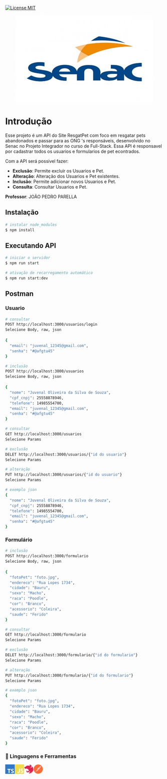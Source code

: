 <p>
  <a href="https://opensource.org/licenses/MIT">
    <img src="https://img.shields.io/badge/License-MIT-blue.svg" alt="License MIT">
  </a>
</p>

<div>
  <p align="center">
    <img src="https://github.com/andrecomegno/API-CRUD/blob/main/src/image/logo.jpg" alt="Logo" height="280">
  </p>
</div>

# Introdução
<p> Esse projeto é um API do Site ResgatPet com foco em resgatar pets abandonados e passar para as ONG 's responsáveis, desenvolvido no Senac no Projeto Integrador no curso de Full-Stack. Essa API é responsavel por cadastrar todos os usuarios e formularios de pet econtrados.</p>

Com a API será possivel fazer:
- **Exclusão**: Permite excluir os Usuarios e Pet.
- **Alteração**: Alteração dos Usuarios e Pet existentes.
- **Inclusão**: Permite adicionar novos Usuarios e Pet.
- **Consulta**: Consultar Usuarios e Pet.

**Professor**: JOÃO PEDRO PARELLA

## Instalação

```bash
# instalar node_modules
$ npm install
```

## Executando API

```bash
# iniciar o servidor 
$ npm run start
```

```bash
# ativação de recarregamento automático
$ npm run start:dev
```

## Postman

### Usuario
```bash
# consultar
POST http://localhost:3000/usuarios/login
Selecione Body, raw, json

{
  "email": "juvenal_12345@gmail.com",
  "senha": "#@afgtu45"
}
```
```bash
# inclusão
POST http://localhost:3000/usuarios
Selecione Body, raw, json

{
  "nome": "Juvenal Oliveira da Silva de Souza",
  "cpf_cnpj": 25558878946,
  "telefone": 14985554700,
  "email": "juvenal_12345@gmail.com",
  "senha": "#@afgtu45"
}
```
```bash
# consultar
GET http://localhost:3000/usuarios
Selecione Params
```
```bash
# exclusão
DELET http://localhost:3000/usuarios/{"id do usuario"}
Selecione Params
```
```bash
# alteração
PUT http://localhost:3000/usuarios/{"id do usuario"}
Selecione Params
```
```bash
# exemplo json
{
  "nome": "Juvenal Oliveira da Silva de Souza",
  "cpf_cnpj": 25558878946,
  "telefone": 14985554700,
  "email": "juvenal_12345@gmail.com",
  "senha": "#@afgtu45"
}
```
### Formulário

```bash
# inclusão
POST http://localhost:3000/formulario
Selecione Body, raw, json

{
  "fotoPet": "foto.jpg",
  "endereco": "Rua Lopes 1734",
  "cidade": "Bauru",
  "sexo": "Macho",
  "raca": "Poodle",
  "cor": "Branco",
  "acessorio": "Coleira",
  "saude": "Ferido"
}
```
```bash
# consultar
GET http://localhost:3000/formulario
Selecione Params
```
```bash
# exclusão
DELET http://localhost:3000/formulario/{"id do formulario"}
Selecione Params
```
```bash
# alteração
PUT http://localhost:3000/formulario/{"id do formulario"}
Selecione Params
```
```bash
# exemplo json
{
  "fotoPet": "foto.jpg",
  "endereco": "Rua Lopes 1734",
  "cidade": "Bauru",
  "sexo": "Macho",
  "raca": "Poodle",
  "cor": "Branco",
  "acessorio": "Coleira",
  "saude": "Ferido"
}
```

### 👾 Linguagens e Ferramentas
<img align="left" alt="TypeScript" width="30px" src="https://github.com/andrecomegno/andrecomegno/blob/main/icon/typescript.png" />
<img align="left" alt="JavaScript" width="30px" src="https://github.com/andrecomegno/andrecomegno/blob/main/icon/javascript.png" />
<img align="left" alt="Nest.js" width="30px" src="https://github.com/andrecomegno/andrecomegno/blob/main/icon/nestjs.png" />
<img align="left" alt="Postman" width="30px" src="https://github.com/andrecomegno/andrecomegno/blob/main/icon/postman.png" />
<br>
